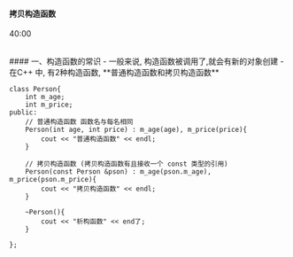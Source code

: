 #### 拷贝构造函数
40:00



<br>
#### 一、构造函数的常识
- 一般来说, 构造函数被调用了,就会有新的对象创建
- 在C++ 中, 有2种构造函数, **普通构造函数和拷贝构造函数**

```
class Person{
    int m_age;
    int m_price;
public:
    // 普通构造函数 函数名与每名相同
    Person(int age, int price) : m_age(age), m_price(price){
        cout << "普通构造函数" << endl;
    }
    
    // 拷贝构造函数 (拷贝构造函数有且接收一个 const 类型的引用)
    Person(const Person &pson) : m_age(pson.m_age), m_price(pson.m_price){
        cout << "拷贝构造函数" << endl;
    }
    
    ~Person(){
        cout << "析构函数" << end了;
    }
    
};
```